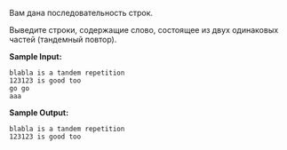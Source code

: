 Вам дана последовательность строк.

Выведите строки, содержащие слово, состоящее из двух одинаковых частей (тандемный повтор).

**Sample Input:**

```commandline
blabla is a tandem repetition
123123 is good too
go go
aaa
```

**Sample Output:**

```commandline
blabla is a tandem repetition
123123 is good too
```

